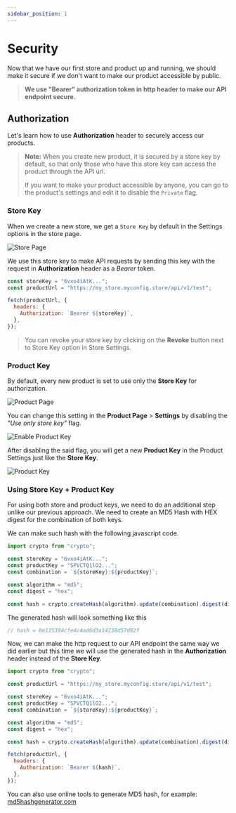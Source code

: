 ```yaml
---
sidebar_position: 1
---
```


# Security

Now that we have our first store and product up and running, we should make it secure if we don't want to make our product accessible by public.

> **We use "Bearer" authorization token in http header to make our API endpoint secure.**

## Authorization

Let's learn how to use **Authorization** header to securely access our products.

> **Note:** When you create new product, it is secured by a store key by default, so that only those who have this store key can access the product through the API url.
>
> If you want to make your product accessible by anyone, you can go to the product's settings and edit it to disable the `Private` flag.

### Store Key

When we create a new store, we get a `Store Key` by default in the Settings options in the store page.

![Store Page](/img/tutorial/store-page.png)

We use this store key to make API requests by sending this key with the request in **Authorization** header as a _Bearer_ token.

```javascript
const storeKey = "6vxo4iAtK...";
const productUrl = "https://my_store.myconfig.store/api/v1/test";

fetch(productUrl, {
  headers: {
    Authorization: `Bearer ${storeKey}`,
  },
});
```

> You can revoke your store key by clicking on the **Revoke** button next to Store Key option in Store Settings.

### Product Key

By default, every new product is set to use only the **Store Key** for authorization.

![Product Page](/img/tutorial/product-page.png)

You can change this setting in the **Product Page** > **Settings** by disabling the _"Use only store key"_ flag.

![Enable Product Key](/img/tutorial/enable-product-key.png)

After disabling the said flag, you will get a new **Product Key** in the Product Settings just like the **Store Key**.

![Product Key](/img/tutorial/product-key.png)

### Using Store Key + Product Key

For using both store and product keys, we need to do an additional step unlike our previous approach. We need to create an MD5 Hash with HEX digest for the combination of both keys.

We can make such hash with the following javascript code.

```javascript
import crypto from "crypto";

const storeKey = "6vxo4iAtK...";
const productKey = "SPVCTQ1lO2...";
const combination = `${storeKey}:${productKey}`;

const algorithm = "md5";
const digest = "hex";

const hash = crypto.createHash(algorithm).update(combination).digest(digest);
```

The generated hash will look something like this

```javascript
// hash = 0e115394cfe4c4ad6d3a14238d57d82f
```

Now, we can make the http request to our API endpoint the same way we did earlier but this time we will use the generated hash in the **Authorization** header instead of the **Store Key**.

```javascript
import crypto from "crypto";

const productUrl = "https://my_store.myconfig.store/api/v1/test";

const storeKey = "6vxo4iAtK...";
const productKey = "SPVCTQ1lO2...";
const combination = `${storeKey}:${productKey}`;

const algorithm = "md5";
const digest = "hex";

const hash = crypto.createHash(algorithm).update(combination).digest(digest);

fetch(productUrl, {
  headers: {
    Authorization: `Bearer ${hash}`,
  },
});
```

You can also use online tools to generate MD5 hash, for example: [md5hashgenerator.com](https://www.md5hashgenerator.com/)
